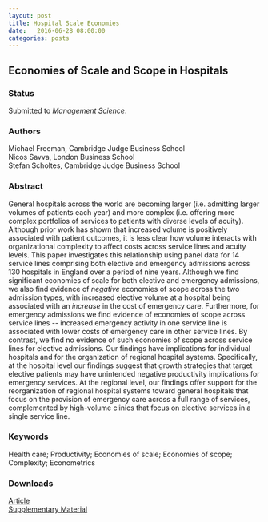 ```yaml
---
layout: post
title: Hospital Scale Economies
date:   2016-06-28 08:00:00
categories: posts
---
```


## Economies of Scale and Scope in Hospitals

### Status

Submitted to *Management Science*.

### Authors

Michael Freeman, Cambridge Judge Business School<br>
Nicos Savva, London Business School<br>
Stefan Scholtes, Cambridge Judge Business School

### Abstract

General hospitals across the world are becoming larger (i.e. admitting larger volumes of patients each year) and more complex (i.e.  offering more complex portfolios of services to patients with diverse levels of acuity). Although prior work has shown that increased volume is positively associated with patient outcomes, it is less clear how volume interacts with organizational complexity to affect costs across service lines and acuity levels. This paper investigates this relationship using panel data for 14 service lines comprising both elective and emergency admissions across 130 hospitals in England over a period of nine years. Although we find significant economies of scale for both elective and emergency admissions, we also find evidence of *negative* economies of scope across the two admission types, with increased elective volume at a hospital being associated with an *increase* in the cost of emergency care. Furthermore, for emergency admissions we find evidence of economies of scope across service lines -- increased emergency activity in one service line is associated with lower costs of emergency care in other service lines. By contrast, we find no evidence of such economies of scope across service lines for elective admissions. Our findings have implications for individual hospitals and for the organization of regional hospital systems. Specifically, at the hospital level our findings suggest that growth strategies that target elective patients may have unintended negative productivity implications for emergency services. At the regional level, our findings offer support for the reorganization of regional hospital systems toward general hospitals that focus on the provision of emergency care across a full range of services, complemented by high-volume clinics that focus on elective services in a single service line.

### Keywords

Health care; Productivity; Economies of scale; Economies of scope; Complexity; Econometrics

### Downloads

[Article](/research/articles/hospitalscalescope_june2016.pdf)<br>
[Supplementary Material](/research/articles/supplementary_hospitalscalescope_june2016.pdf)